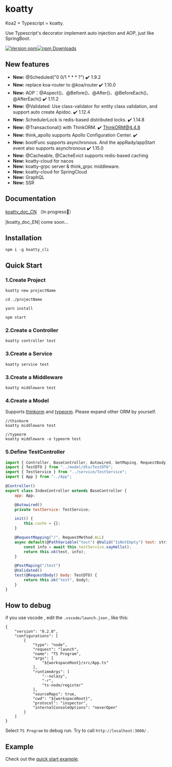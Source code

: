 # koatty
Koa2 + Typescript = koatty. 

Use Typescript's decorator implement auto injection and AOP, just like SpringBoot.


[![Version npm](https://img.shields.io/npm/v/koatty.svg?style=flat-square)](https://www.npmjs.com/package/koatty)[![npm Downloads](https://img.shields.io/npm/dm/koatty.svg?style=flat-square)](https://npmcharts.com/compare/koatty?minimal=true)


## New features
- **New:** @Scheduled("0 0/1 * * * ?") ✔️ 1.9.2
- **New:** replace koa-router to @koa/router ✔️ 1.10.0
- **New:** AOP：@Aspect()、@Before()、@After()、@BeforeEach()、@AfterEach()  ✔️ 1.11.2
- **New:** @Validated: Use class-validator for entity class validation, and support auto create Apidoc.  ✔️ 1.12.4
- **New:** SchedulerLock is redis-based distributed locks. ✔️ 1.14.8
- **New:** @Transactional() with ThinkORM. ✔️ ThinkORM@4.4.8
- **New:** think_apollo supports Apollo Configuration Center. ✔️ 
- **New:** bootFunc supports asynchronous. And the appRady/appStart event also supports asynchronous  ✔️ 1.15.0
- **New:** @Cacheable, @CacheEvict supports redis-based caching
- **New:** koatty-cloud for nacos
- **New:** koatty-grpc server & think_grpc middleware.
- **New:** koatty-cloud for SpringCloud
- **New:** GraphQL
- **New:** SSR 


## Documentation

[koatty_doc_CN](https://thinkkoa.github.io/koatty_doc/) （In progress💪）

[koatty_doc_EN] come soon...

## Installation

```shell
npm i -g koatty_cli
```

## Quick Start

### 1.Create Project

```shell
koatty new projectName

cd ./projectName

yarn install

npm start
```

### 2.Create a Controller
```shell
koatty controller test

```

### 3.Create a Service

```shell
koatty service test

```

### 3.Create a Middleware

```shell
koatty middleware test

```
### 4.Create a Model

Supports [thinkorm](https://github.com/thinkkoa/thinkorm) and [typeorm](https://github.com/typeorm/typeorm). Please expand other ORM by yourself.

```shell
//thinkorm
koatty middleware test

//typeorm
koatty middleware -o typeorm test

```

### 5.Define TestController

```javascript
import { Controller, BaseController, Autowired, GetMaping, RequestBody, PathVariable, PostMaping, RequestMapping, RequestMethod, Valid } from "koatty";
import { TestDTO } from "../model/dto/TestDTO";
import { TestService } from "../service/TestService";
import { App } from "../App";

@Controller()
export class IndexController extends BaseController {
    app: App;

    @Autowired()
    private testService: TestService;

    init() {
        this.cache = {};
    }

    @RequestMapping("/", RequestMethod.ALL)
    async default(@PathVariable("test") @Valid("IsNotEmpty") test: string) {
        const info = await this.testService.sayHello();
        return this.ok(test, info);
    }

    @PostMaping("/test")
    @Validated()
    test(@RequestBody() body: TestDTO) {
        return this.ok("test", body);
    }
}
```

## How to debug

if you use vscode , edit the `.vscode/launch.json` , like this: 
```
{
    "version": "0.2.0",
    "configurations": [
        {
            "type": "node",
            "request": "launch",
            "name": "TS Program",
            "args": [
                "${workspaceRoot}/src/App.ts" 
            ],
            "runtimeArgs": [
                "--nolazy",
                "-r",
                "ts-node/register"
            ],
            "sourceMaps": true,
            "cwd": "${workspaceRoot}",
            "protocol": "inspector",
            "internalConsoleOptions": "neverOpen"
        }
    ]
}
```
Select `TS Program` to debug run. Try to call `http://localhost:3000/` .

## Example

Check out the [quick start example][quick-example].

[quick-example]: https://github.com/thinkkoa/koatty_demo/





